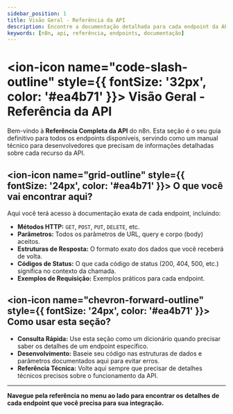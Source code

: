 ```yaml
---
sidebar_position: 1
title: Visão Geral - Referência da API
description: Encontre a documentação detalhada para cada endpoint da API REST do n8n.
keywords: [n8n, api, referência, endpoints, documentação]
---
```


# <ion-icon name="code-slash-outline" style={{ fontSize: '32px', color: '#ea4b71' }}></ion-icon> Visão Geral - Referência da API

Bem-vindo à **Referência Completa da API** do n8n. Esta seção é o seu guia definitivo para todos os endpoints disponíveis, servindo como um manual técnico para desenvolvedores que precisam de informações detalhadas sobre cada recurso da API.

## <ion-icon name="grid-outline" style={{ fontSize: '24px', color: '#ea4b71' }}></ion-icon> O que você vai encontrar aqui?

Aqui você terá acesso à documentação exata de cada endpoint, incluindo:

- **Métodos HTTP:** `GET`, `POST`, `PUT`, `DELETE`, etc.
- **Parâmetros:** Todos os parâmetros de URL, query e corpo (body) aceitos.
- **Estruturas de Resposta:** O formato exato dos dados que você receberá de volta.
- **Códigos de Status:** O que cada código de status (200, 404, 500, etc.) significa no contexto da chamada.
- **Exemplos de Requisição:** Exemplos práticos para cada endpoint.

## <ion-icon name="chevron-forward-outline" style={{ fontSize: '24px', color: '#ea4b71' }}></ion-icon> Como usar esta seção?

- **Consulta Rápida:** Use esta seção como um dicionário quando precisar saber os detalhes de um endpoint específico.
- **Desenvolvimento:** Baseie seu código nas estruturas de dados e parâmetros documentados aqui para evitar erros.
- **Referência Técnica:** Volte aqui sempre que precisar de detalhes técnicos precisos sobre o funcionamento da API.

---

**Navegue pela referência no menu ao lado para encontrar os detalhes de cada endpoint que você precisa para sua integração.**

